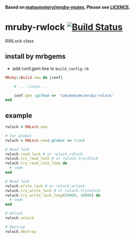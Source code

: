 **Based on [matsumotory/mruby-mutex](https://github.com/matsumotory/mruby-mutex), Please see [LICENCE](https://github.com/matsumotory/mruby-mutex/blob/master/LICENSE).**

# mruby-rwlock   [![Build Status](https://travis-ci.org/takumakume/mruby-rwlock.svg?branch=master)](https://travis-ci.org/takumakume/mruby-rwlock)
RWLock class

## install by mrbgems
- add conf.gem line to `build_config.rb`

```ruby
MRuby::Build.new do |conf|

    # ... (snip) ...

    conf.gem :github => 'takumakume/mruby-rwlock'
end
```

## example

```ruby
rwlock = RWLock.new

# for global
rwlock = RWLock.new(:global => true)

# Read lock
rwlock.read_lock # or rwlock.rdlock
rwlock.try_read_lock # or rwlock.tryrdlock
rwlock.try_read_lock_loop do
  # code
end

# Read lock
rwlock.write_lock # or rwlock.wrlock
rwlock.try_write_lock # or rwlock.tryrwlock
rwlock.try_write_lock_loop(50000, 10000) do
  # code
end

# Unlock
rwlock.unlock

# Destroy
rwlock.destroy
```
